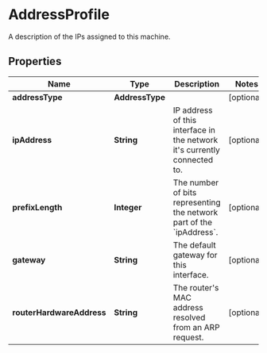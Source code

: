 

# AddressProfile

A description of the IPs assigned to this machine.

## Properties

| Name | Type | Description | Notes |
|------------ | ------------- | ------------- | -------------|
|**addressType** | **AddressType** |  |  [optional] |
|**ipAddress** | **String** | IP address of this interface in the network it&#39;s currently connected to. |  [optional] |
|**prefixLength** | **Integer** | The number of bits representing the network part of the &#x60;ipAddress&#x60;. |  [optional] |
|**gateway** | **String** | The default gateway for this interface. |  [optional] |
|**routerHardwareAddress** | **String** | The router&#39;s MAC address resolved from an ARP request. |  [optional] |



